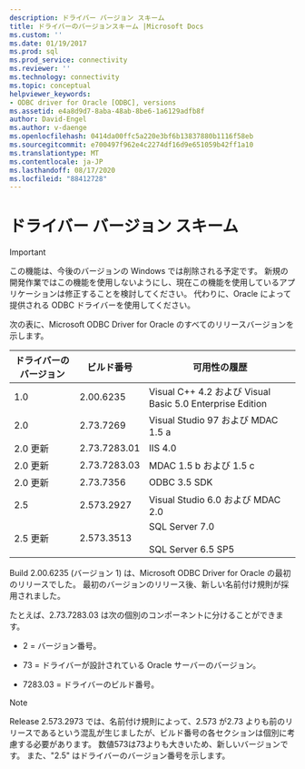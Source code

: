 ```yaml
---
description: ドライバー バージョン スキーム
title: ドライバーのバージョンスキーム |Microsoft Docs
ms.custom: ''
ms.date: 01/19/2017
ms.prod: sql
ms.prod_service: connectivity
ms.reviewer: ''
ms.technology: connectivity
ms.topic: conceptual
helpviewer_keywords:
- ODBC driver for Oracle [ODBC], versions
ms.assetid: e4a8d9d7-8aba-48ab-8be6-1a6129adfb8f
author: David-Engel
ms.author: v-daenge
ms.openlocfilehash: 0414da00ffc5a220e3bf6b13837880b1116f58eb
ms.sourcegitcommit: e700497f962e4c2274df16d9e651059b42ff1a10
ms.translationtype: MT
ms.contentlocale: ja-JP
ms.lasthandoff: 08/17/2020
ms.locfileid: "88412728"
---
```

# <a name="driver-version-scheme"></a>ドライバー バージョン スキーム
> [!IMPORTANT]  
>  この機能は、今後のバージョンの Windows では削除される予定です。 新規の開発作業ではこの機能を使用しないようにし、現在この機能を使用しているアプリケーションは修正することを検討してください。 代わりに、Oracle によって提供される ODBC ドライバーを使用してください。  
  
 次の表に、Microsoft ODBC Driver for Oracle のすべてのリリースバージョンを示します。  
  
|ドライバーのバージョン|ビルド番号|可用性の履歴|  
|--------------------|------------------|--------------------------|  
|1.0|2.00.6235|Visual C++ 4.2 および Visual Basic 5.0 Enterprise Edition|  
|2.0|2.73.7269|Visual Studio 97 および MDAC 1.5 a|  
|2.0 更新|2.73.7283.01|IIS 4.0|  
|2.0 更新|2.73.7283.03|MDAC 1.5 b および 1.5 c|  
|2.0 更新|2.73.7356|ODBC 3.5 SDK|  
|2.5|2.573.2927|Visual Studio 6.0 および MDAC 2.0|  
|2.5 更新|2.573.3513|SQL Server 7.0<br /><br /> SQL Server 6.5 SP5|  
  
 Build 2.00.6235 (バージョン 1) は、Microsoft ODBC Driver for Oracle の最初のリリースでした。 最初のバージョンのリリース後、新しい名前付け規則が採用されました。  
  
 たとえば、2.73.7283.03 は次の個別のコンポーネントに分けることができます。  
  
-   2 = バージョン番号。  
  
-   73 = ドライバーが設計されている Oracle サーバーのバージョン。  
  
-   7283.03 = ドライバーのビルド番号。  
  
> [!NOTE]  
>  Release 2.573.2973 では、名前付け規則によって、2.573 が2.73 よりも前のリリースであるという混乱が生じましたが、ビルド番号の各セクションは個別に考慮する必要があります。 数値573は73よりも大きいため、新しいバージョンです。 また、"2.5" はドライバーのバージョン番号を示します。
